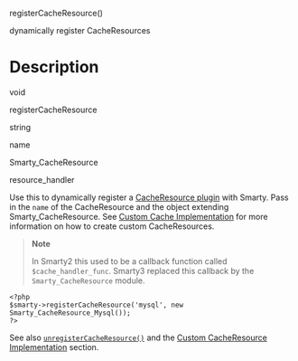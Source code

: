 registerCacheResource()

dynamically register CacheResources

Description
===========

void

registerCacheResource

string

name

Smarty\_CacheResource

resource\_handler

Use this to dynamically register a [CacheResource
plugin](#caching.custom) with Smarty. Pass in the `name` of the
CacheResource and the object extending Smarty\_CacheResource. See
[Custom Cache Implementation](#caching.custom) for more information on
how to create custom CacheResources.

> **Note**
>
> In Smarty2 this used to be a callback function called
> `$cache_handler_func`. Smarty3 replaced this callback by the
> `Smarty_CacheResource` module.


    <?php
    $smarty->registerCacheResource('mysql', new Smarty_CacheResource_Mysql());
    ?>

       

See also [`unregisterCacheResource()`](#api.unregister.cacheresource)
and the [Custom CacheResource Implementation](#caching.custom) section.
